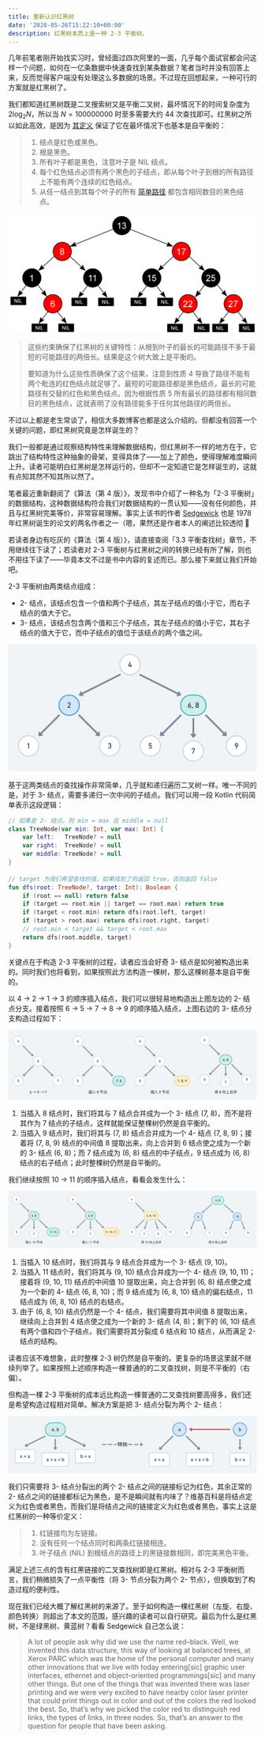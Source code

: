 ```yaml
---
title: 重新认识红黑树
date: '2020-05-26T15:22:10+00:00'
description: 红黑树本质上是一种 2-3 平衡树。
---
```


几年前笔者刚开始找实习时，曾经面过四次阿里的一面，几乎每个面试官都会问这样一个问题，如何在一亿条数据中快速查找到某条数据？笔者当时并没有回答上来，反而觉得客户端没有处理这么多数据的场景。不过现在回想起来，一种可行的方案就是红黑树了。

我们都知道红黑树既是二叉搜索树又是平衡二叉树，最坏情况下的时间复杂度为 $2\log_{2}N$，所以当 $N=100000000$ 时至多需要大约 44 次查找即可。红黑树之所以如此高效，是因为 [其定义](https://zh.wikipedia.org/wiki/%E7%BA%A2%E9%BB%91%E6%A0%91) 保证了它在最坏情况下也基本是自平衡的：

> 1. 结点是红色或黑色。
> 2. 根是黑色。
> 3. 所有叶子都是黑色，注意叶子是 NIL 结点。
> 4. 每个红色结点必须有两个黑色的子结点，即从每个叶子到根的所有路径上不能有两个连续的红色结点。
> 5. 从任一结点到其每个叶子的所有 [简单路径](https://zh.wikipedia.org/wiki/%E9%81%93%E8%B7%AF_(%E5%9B%BE%E8%AE%BA)) 都包含相同数目的黑色结点。

![维基百科的红黑树示意图](./wikipedia-red-black-tree.png)

> 这些约束确保了红黑树的关键特性：从根到叶子的最长的可能路径不多于最短的可能路径的两倍长。结果是这个树大致上是平衡的。
>
> 要知道为什么这些性质确保了这个结果，注意到性质 4 导致了路径不能有两个毗连的红色结点就足够了。最短的可能路径都是黑色结点，最长的可能路径有交替的红色和黑色结点。因为根据性质 5 所有最长的路径都有相同数目的黑色结点，这就表明了没有路径能多于任何其他路径的两倍长。

不过以上都是老生常谈了，相信大多数博客也都是这么介绍的。但都没有回答一个关键的问题，即红黑树究竟是怎样诞生的？

我们一般都是通过观察结构特性来理解数据结构，但红黑树不一样的地方在于，它跳出了结构特性这种抽象的骨架，变得具体了——加上了颜色，使得理解难度瞬间上升。读者可能明白红黑树是怎样运行的，但却不一定知道它是怎样诞生的，这就有点知其然不知其所以然了。

笔者最近重新翻阅了《算法（第 4 版）》，发现书中介绍了一种名为「2-3 平衡树」的数据结构，这种数据结构符合我们对数据结构的一贯认知——没有任何颜色，并且与红黑树完美等价，非常容易理解。事实上该书的作者 [Sedgewick](https://www.cs.princeton.edu/~rs/) 也是 1978 年红黑树诞生的论文的两名作者之一（嗯，果然还是作者本人的阐述比较透彻 🤔

若读者身边有吃灰的《算法（第 4 版）》，请直接查阅「3.3 平衡查找树」章节，不用继续往下读了；若读者对 2-3 平衡树与红黑树之间的转换已经有所了解，则也不用往下读了——毕竟本文不过是书中内容的复述而已。那么接下来就让我们开始吧。

2-3 平衡树由两类结点组成：

- 2- 结点，该结点包含一个值和两个子结点，其左子结点的值小于它，而右子结点的值大于它。
- 3- 结点，该结点包含两个值和三个子结点，其左子结点的值小于它，其右子结点的值大于它，而中子结点的值位于该结点的两个值之间。

![蓝色结点为 2- 结点，绿色结点为 3- 结点](./2-3-tree-example.png)

基于这两类结点的查找操作非常简单，几乎就和递归遍历二叉树一样。唯一不同的是，对于 3- 结点，需要多递归一次中间的子结点。我们可以用一段 Kotlin 代码简单表示这段逻辑：

```kotlin
// 如果是 2- 结点，则 min = max 且 middle = null
class TreeNode(var min: Int, var max: Int) {
    var left:   TreeNode? = null
    var right:  TreeNode? = null
    var middle: TreeNode? = null
}

// target 为我们希望查找的值，如果找到了则返回 true，否则返回 false
fun dfs(root: TreeNode?, target: Int): Boolean {
    if (root == null) return false
    if (target == root.min || target == root.max) return true
    if (target < root.min) return dfs(root.left, target)
    if (target > root.max) return dfs(root.right, target)
    // root.min < target && target < root.max
    return dfs(root.middle, target)
}
```

关键点在于构造 2-3 平衡树的过程，读者应当会好奇 3- 结点是如何被构造出来的。同时我们也将看到，如果按照此方法构造一棵树，那么这棵树基本是自平衡的。

以 4 → 2 → 1 → 3 的顺序插入结点，我们可以很轻易地构造出上图左边的 2- 结点分支。接着按照 6 → 5 → 7 → 8 → 9 的顺序插入结点，上图右边的 3- 结点分支构造过程如下：

![黄色结点为 4- 结点，需要将它的中间值 8 向上合并，并调整子结点结构](./insert-8-9.png)

1. 当插入 8 结点时，我们将其与 7 结点合并成为一个 3- 结点 (7, 8)，而不是将其作为 7 结点的子结点，这样就能保证整棵树仍然是自平衡的。
2. 当插入 9 结点时，我们将其与 (7, 8) 结点合并成为一个 4- 结点 (7, 8, 9)；接着将 (7, 8, 9) 结点的中间值 8 提取出来，向上合并到 6 结点使之成为一个新的 3- 结点 (6, 8)；而 7 结点成为 (6, 8) 结点的中子结点，9 结点成为 (6, 8) 结点的右子结点；此时整棵树仍然是自平衡的。

我们继续按照 10 → 11 的顺序插入结点，看看会发生什么：

![黄色结点为 4- 结点，需要将它的中间值不断向上合并，并调整子结点结构](./insert-10-11.png)

1. 当插入 10 结点时，我们将其与 9 结点合并成为一个 3- 结点 (9, 10)。
2. 当插入 11 结点时，我们将其与 (9, 10) 结点合并成为一个 4- 结点 (9, 10, 11)；接着将 (9, 10, 11) 结点的中间值 10 提取出来，向上合并到 (6, 8) 结点使之成为一个新的 4- 结点 (6, 8, 10)；而 9 结点成为 (6, 8, 10) 结点的偏右结点，11 结点成为 (6, 8, 10) 结点的右结点。
3. 由于 (6, 8, 10) 结点仍然是一个 4- 结点，我们需要将其中间值 8 提取出来，继续向上合并到 4 结点使之成为一个新的 3- 结点 (4, 8)；剩下的 (6, 10) 结点有两个值和四个子结点，我们需要将其分裂成 6 结点和 10 结点，从而满足 2- 结点的结构。

读者应该不难想象，此时整棵 2-3 树仍然是自平衡的。更复杂的场景这里就不继续列举了。如果按照上述顺序构造一棵普通的的二叉查找树，则是不平衡的（右偏）。

但构造一棵 2-3 平衡树的成本远比构造一棵普通的二叉查找树要高得多，我们还是希望构造过程相对简单。解决方案是把 3- 结点分裂为两个 2- 结点：

![将两个 2- 结点之间的链接标记为红色](./3-to-2.png)

我们只需要将 3- 结点分裂出的两个 2- 结点之间的链接标记为红色，其余正常的 2- 结点之间的链接都标记为黑色，是不是瞬间就有内味了？维基百科是将结点定义为红色或者黑色，而我们是将结点之间的链接定义为红色或者黑色，事实上这是红黑树的一种等价定义：

> 1. 红链接均为左链接。
> 2. 没有任何一个结点同时和两条红链接相连。
> 3. 叶子结点 (NIL) 到根结点的路径上的黑链接数相同，即完美黑色平衡。

满足上述三点的含有红黑链接的二叉查找树即是红黑树。相对与 2-3 平衡树而言，我们稍微损失了一点平衡性（将 3- 节点分裂为两个 2- 节点），但换取到了构造过程的便利性。

现在我们已经大概了解红黑树的来源了。至于如何构造一棵红黑树（左旋、右旋、颜色转换）则超出了本文的范围，感兴趣的读者可以自行研究。最后为什么是红黑树，不是绿黑树、黄蓝树？看看 Sedgewick 自己怎么说：

> A lot of people ask why did we use the name red–black. Well, we invented this data structure, this way of looking at balanced trees, at Xerox PARC which was the home of the personal computer and many other innovations that we live with today entering[sic] graphic user interfaces, ethernet and object-oriented programmings[sic] and many other things. But one of the things that was invented there was laser printing and we were very excited to have nearby color laser printer that could print things out in color and out of the colors the red looked the best. So, that’s why we picked the color red to distinguish red links, the types of links, in three nodes. So, that’s an answer to the question for people that have been asking.
